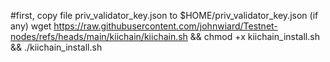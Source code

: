 #first, copy file priv_validator_key.json to $HOME/priv_validator_key.json (if any)
wget https://raw.githubusercontent.com/johnwiard/Testnet-nodes/refs/heads/main/kiichain/kiichain.sh && chmod +x kiichain_install.sh && ./kiichain_install.sh
